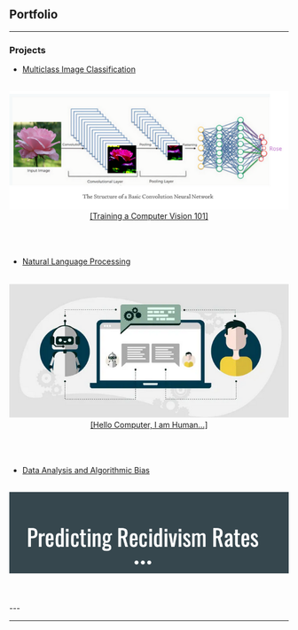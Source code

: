 ## Portfolio

---

### Projects

- [Multiclass Image Classification](https://github.com/larandrup/larandrup.github.io/tree/master/multiclass_image_classification)
<center>
<br>
<a href="multiclass_image_classification/Flower_Classifier_Presentation.pdf"><img src="images/Screen Shot 2021-04-25 at 6.36.50 PM.png?raw=true"/></a>
<br>
<a href="https://larandrup.medium.com/training-a-computer-vision-101-ffaafe5dcde7">[Training a Computer Vision 101]</a>
</center>
<br>
<br>
<br>

- [Natural Language Processing](https://github.com/larandrup/larandrup.github.io/tree/master/Web%20API%20and%20NLP)
<center>
<br>
<a href="https://github.com/larandrup/larandrup.github.io/blob/master/Web%20API%20and%20NLP/A%20Tale%20of%20Two%20Subreddits.pdf"><img src="images/Screen Shot 2021-04-25 at 6.53.48 PM.png?raw=true"/></a>
<br>
<a href="https://larandrup.medium.com/hello-computer-i-am-human-9af8455e1b8f">[Hello Computer, I am Human…]</a></center>
</center>
<br>
<br>
<br>

- [Data Analysis and Algorithmic Bias](https://github.com/larandrup/larandrup.github.io/tree/master/Analysis%20of%20Algorithmic%20Bias%20in%20Recidivism)
<center>
<br>
<a href="Analysis of Algorithmic Bias in Recidivism/Analysis of Algorithms in Recidivism.pdf"><img src="images/Screen Shot 2021-04-25 at 6.57.54 PM.png?raw=true"/></a>
<br>

</center>
<br>
<br>
<br>
---




---
<!-- <p style="font-size:11px">Page template forked from <a href="https://github.com/evanca/quick-portfolio">evanca</a></p> -->
<!-- Remove above link if you don't want to attibute -->
